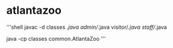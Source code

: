 # atlantazoo

'''shell
javac -d classes *.java admin/*.java visitor/*.java staff/*.java

java -cp classes common.AtlantaZoo
'''

